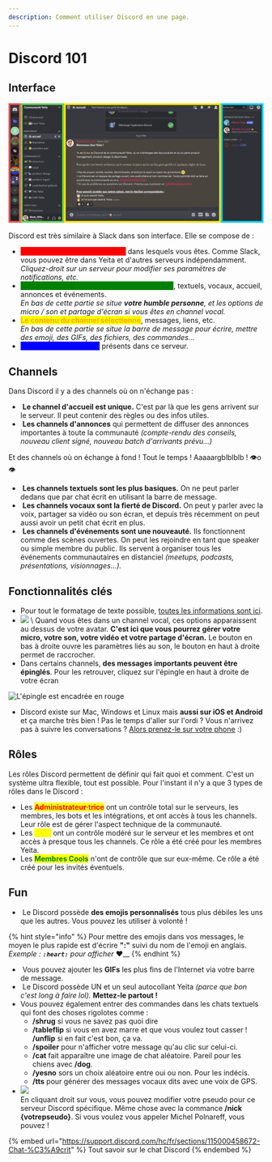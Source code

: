 ```yaml
---
description: Comment utiliser Discord en une page.
---
```


# Discord 101

## Interface

![Qu'est-ce que c'est que tout ça ?](<../../.gitbook/assets/screen 1.png>)

Discord est très similaire à Slack dans son interface. Elle se compose de :&#x20;

* <mark style="color:red;background-color:red;">**Une liste des serveurs Discord**</mark> dans lesquels vous êtes. Comme Slack, vous pouvez être dans Yeita et d'autres serveurs indépendamment. _Cliquez-droit sur un serveur pour modifier ses paramètres de notifications, etc._
* <mark style="color:green;background-color:green;">**La liste des channels du serveur sélectionné**</mark>, textuels, vocaux, accueil, annonces et événements. \
  _En bas de cette partie se situe **votre humble personne**, et les options de micro / son et partage d'écran si vous êtes en channel vocal._
* <mark style="color:orange;background-color:yellow;">**Le contenu du channel sélectionné**</mark>, messages, liens, etc. \
  _En bas de cette partie se situe la barre de message pour écrire, mettre des emoji, des GIFs, des fichiers, des commandes..._
* <mark style="color:blue;background-color:blue;">**La liste des utilisateurs**</mark> présents dans ce serveur.

## Channels

Dans Discord il y a des channels où on n'échange pas :

* <img src="../../.gitbook/assets/Capture d’écran 2022-06-10 à 10.23.54.png" alt="" data-size="line"> **Le channel d'accueil est unique.** C'est par là que les gens arrivent sur le serveur. Il peut contenir des règles ou des infos utiles.
* <img src="../../.gitbook/assets/Capture d’écran 2022-06-10 à 10.24.12.png" alt="" data-size="line"> **Les channels d'annonces** qui permettent de diffuser des annonces importantes à toute la communauté _(compte-rendu des conseils, nouveau client signé, nouveau batch d'arrivants prévu...)_

Et des channels où on échange à fond ! Tout le temps ! Aaaaargblblblb ! 👁o👁

* <img src="../../.gitbook/assets/Capture d’écran 2022-06-10 à 10.24.16.png" alt="" data-size="line"> **Les channels textuels sont les plus basiques.** On ne peut parler dedans que par chat écrit en utilisant la barre de message.
* <img src="../../.gitbook/assets/Capture d’écran 2022-06-10 à 10.24.21.png" alt="" data-size="line"> **Les channels vocaux sont la fierté de Discord.** On peut y parler avec la voix, partager sa vidéo ou son écran, et depuis très récemment on peut aussi avoir un petit chat écrit en plus.
* <img src="../../.gitbook/assets/Capture d’écran 2022-06-10 à 10.24.25.png" alt="" data-size="line"> **Les channels d'événements sont une nouveauté.** Ils fonctionnent comme des scènes ouvertes. On peut les rejoindre en tant que speaker ou simple membre du public. Ils servent à organiser tous les événements communautaires en distanciel _(meetups, podcasts, présentations, visionnages...)._

## Fonctionnalités clés

* Pour tout le formatage de texte possible, [toutes les informations sont ici](https://support.discord.com/hc/en-us/articles/210298617-Markdown-Text-101-Chat-Formatting-Bold-Italic-Underline-).
* ![](<../../.gitbook/assets/Capture d’écran 2022-06-10 à 10.50.24.png>) <mark style="color:blue;"></mark> \ <mark style="color:blue;"></mark>Quand vous êtes dans un channel vocal, ces options apparaissent au dessus de votre avatar. **C'est ici que vous pourrez gérer votre micro, votre son, votre vidéo et votre partage d'écran.** Le bouton en bas à droite ouvre les paramètres liés au son, le bouton en haut à droite permet de raccrocher.
* Dans certains channels, **des messages importants peuvent être épinglés**. Pour les retrouver, cliquez sur l'épingle en haut à droite de votre écran

![L'épingle est encadrée en rouge](<../../.gitbook/assets/Capture d’écran 2022-06-10 à 10.39.58.png>)

* Discord existe sur Mac, Windows et Linux mais **aussi sur iOS et Android** et ça marche très bien ! Pas le temps d'aller sur l'ordi ? Vous n'arrivez pas à suivre les conversations ? [Alors prenez-le sur votre phone](https://discord.com/download) :)&#x20;

## Rôles&#x20;

Les rôles Discord permettent de définir qui fait quoi et comment. C'est un système ultra flexible, tout est possible. Pour l'instant il n'y a que 3 types de rôles dans le Discord :&#x20;

* Les <mark style="color:red;">**Administrateur·trice**</mark> ont un contrôle total sur le serveurs, les membres, les bots et les intégrations, et ont accès à tous les channels. Leur rôle est de gérer l'aspect technique de la communauté.
* Les <mark style="color:yellow;">**Staff**</mark> ont un contrôle modéré sur le serveur et les membres et ont accès à presque tous les channels. Ce rôle a été créé pour les membres Yeita.
* Les <mark style="color:green;">**Membres Cools**</mark> n'ont de contrôle que sur eux-même. Ce rôle a été créé pour les invités éventuels.

## Fun&#x20;

* <img src="../../.gitbook/assets/Capture d’écran 2022-06-10 à 11.16.52.png" alt="" data-size="line"> Le Discord possède **des emojis personnalisés** tous plus débiles les uns que les autres. Vous pouvez les utiliser à volonté !&#x20;

{% hint style="info" %}
Pour mettre des emojis dans vos messages, le moyen le plus rapide est d'écrire **":"** suivi du nom de l'emoji en anglais. \
_Exemple : **`:heart:`** pour afficher_ :heart:__
{% endhint %}

* <img src="../../.gitbook/assets/Capture d’écran 2022-06-10 à 11.12.14.png" alt="" data-size="line"> Vous pouvez ajouter les **GIFs** les plus fins de l'Internet via votre barre de message.
* <img src="../../.gitbook/assets/Capture d’écran 2022-06-10 à 11.15.20.png" alt="" data-size="line"> Le Discord possède UN et un seul autocollant Yeita _(parce que bon c'est long à faire lol)._ **Mettez-le partout !**
* Vous pouvez également entrer des commandes dans les chats textuels qui font des choses rigolotes comme :&#x20;
  * **/shrug** si vous ne savez pas quoi dire
  * **/tableflip** si vous en avez marre et que vous voulez tout casser ! **/unflip** si en fait c'est bon, ça va.
  * **/spoiler** pour n'afficher votre message qu'au clic sur celui-ci.
  * **/cat** fait apparaître une image de chat aléatoire. Pareil pour les chiens avec **/dog**.
  * **/yesno** sors un choix aléatoire entre oui ou non. Pour les indécis.
  * **/tts** pour générer des messages vocaux dits avec une voix de GPS.
* ![](<../../.gitbook/assets/Capture d’écran 2022-06-10 à 11.13.02.png>)\
  En cliquant droit sur vous, vous pouvez modifier votre pseudo pour ce serveur Discord spécifique. Même chose avec la commance **/nick {votrepseudo}**. Si vous voulez vous appeler Michel Polnareff, vous pouvez !

{% embed url="https://support.discord.com/hc/fr/sections/115000458672-Chat-%C3%A9crit" %}
Tout savoir sur le chat Discord
{% endembed %}
